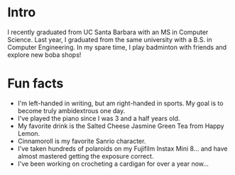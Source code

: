
# Intro

I recently graduated from UC Santa Barbara with an MS in Computer Science. Last year, I graduated from the same university with a B.S. in Computer Engineering. In my spare time, I play badminton with friends and explore new boba shops!

# Fun facts

- I'm left-handed in writing, but am right-handed in sports. My goal is to become truly ambidextrous one day.
- I've played the piano since I was 3 and a half years old.
- My favorite drink is the Salted Cheese Jasmine Green Tea from Happy Lemon.
- Cinnamoroll is my favorite Sanrio character.
- I've taken hundreds of polaroids on my Fujifilm Instax Mini 8... and have almost mastered getting the exposure correct.
- I've been working on crocheting a cardigan for over a year now...